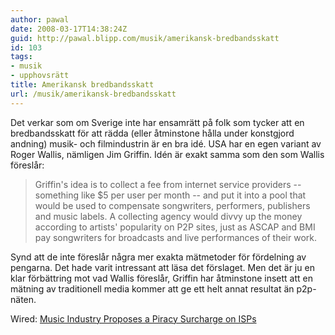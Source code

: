 ```yaml
---
author: pawal
date: 2008-03-17T14:38:24Z
guid: http://pawal.blipp.com/musik/amerikansk-bredbandsskatt
id: 103
tags:
- musik
- upphovsrätt
title: Amerikansk bredbandsskatt
url: /musik/amerikansk-bredbandsskatt
---
```


Det verkar som om Sverige inte har ensamrätt på folk som tycker att en
bredbandsskatt för att rädda (eller åtminstone hålla under konstgjord
andning) musik- och filmindustrin är en bra idé. USA har en egen
variant av Roger Wallis, nämligen Jim Griffin. Idén är exakt samma som
den som Wallis föreslår:

> Griffin's idea is to collect a fee from internet service providers --
> something like $5 per user per month -- and put it into a pool that
> would be used to compensate songwriters, performers, publishers and
> music labels. A collecting agency would divvy up the money according
> to artists' popularity on P2P sites, just as ASCAP and BMI pay
> songwriters for broadcasts and live performances of their work.

Synd att de inte föreslår några mer exakta mätmetoder för fördelning
av pengarna. Det hade varit intressant att läsa det förslaget. Men det
är ju en klar förbättring mot vad Wallis föreslår, Griffin har
åtminstone insett att en mätning av traditionell media kommer att ge
ett helt annat resultat än p2p-näten.

Wired: <a
href="http://www.wired.com/entertainment/music/news/2008/03/music_levy">Music
Industry Proposes a Piracy Surcharge on ISPs</a>